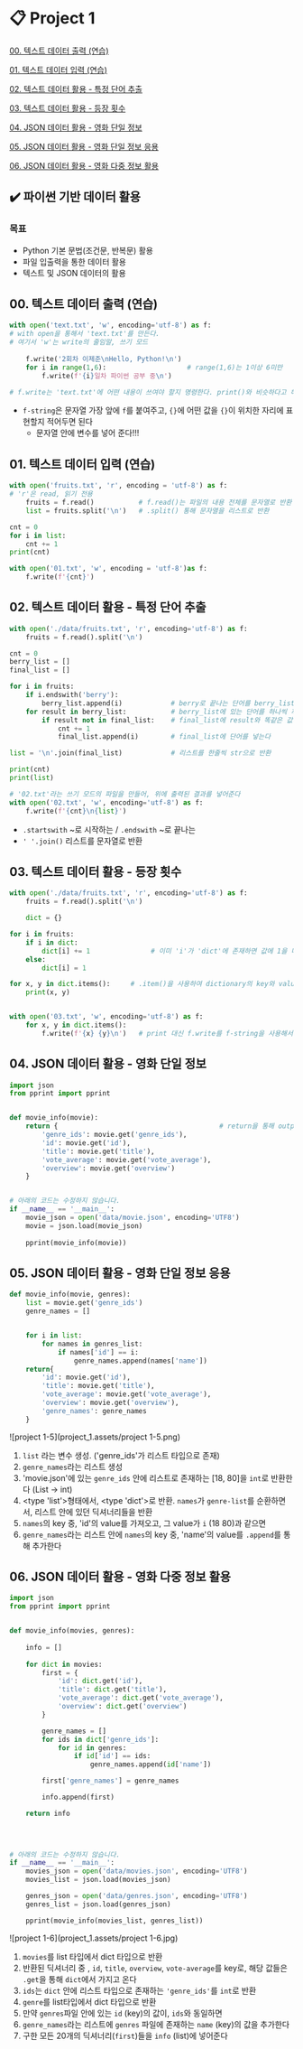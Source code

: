# 📋 Project 1

[00. 텍스트 데이터 출력 (연습)](#00-텍스트-데이터-출력-연습)

[01. 텍스트 데이터 입력 (연습)](#01-텍스트-데이터-입력-연습)

[02. 텍스트 데이터 활용 - 특정 단어 추출](#02-텍스트-데이터-활용---특정-단어-추출)

[03. 텍스트 데이터 활용 - 등장 횟수](#03-텍스트-데이터-활용---등장-횟수)

[04. JSON 데이터 활용 - 영화 단일 정보](#04-json-데이터-활용---영화-단일-정보)

[05. JSON 데이터 활용 - 영화 단일 정보 응용](#05-json-데이터-활용---영화-단일-정보-응용)

[06. JSON 데이터 활용 - 영화 다중 정보 활용](#06-json-데이터-활용---영화-다중-정보-활용)



## ✔️ 파이썬 기반 데이터 활용

### 목표

- Python 기본 문법(조건문, 반복문) 활용
- 파일 입출력을 통한 데이터 활용
- 텍스트 및 JSON 데이터의 활용



## 00. 텍스트 데이터 출력 (연습)

```python
with open('text.txt', 'w', encoding='utf-8') as f:
# with open을 통해서 'text.txt'를 만든다. 
# 여기서 'w'는 write의 줄임말, 쓰기 모드
    
    f.write('2회차 이제준\nHello, Python!\n')
    for i in range(1,6):					# range(1,6)는 1이상 6미만
        f.write(f'{i}일차 파이썬 공부 중\n')

# f.write는 'text.txt'에 어떤 내용이 쓰여야 할지 명령한다. print()와 비슷하다고 해야하나
```

- `f-string`은 문자열 가장 앞에 `f`를 붙여주고, `{}`에 어떤 값을 `{}`이 위치한 자리에 표현할지 적어두면 된다
  - 문자열 안에 변수를 넣어 준다!!!



## 01. 텍스트 데이터 입력 (연습)

```python
with open('fruits.txt', 'r', encoding = 'utf-8') as f:
# 'r'은 read, 읽기 전용
	fruits = f.read()			# f.read()는 파일의 내용 전체를 문자열로 반환
	list = fruits.split('\n')	# .split() 통해 문자열을 리스트로 반환

cnt = 0
for i in list:
    cnt += 1
print(cnt)

with open('01.txt', 'w', encoding = 'utf-8')as f:
    f.write(f'{cnt}')
```





## 02. 텍스트 데이터 활용 - 특정 단어 추출

```python
with open('./data/fruits.txt', 'r', encoding='utf-8') as f:
    fruits = f.read().split('\n')

cnt = 0
berry_list = []
final_list = []

for i in fruits:
    if i.endswith('berry'):
        berry_list.append(i)            # berry로 끝나는 단어를 berry_list에 추가한다
    for result in berry_list:           # berry_list에 있는 단어를 하나씩 꺼냄
        if result not in final_list:    # final_list에 result와 똑같은 값이 없으면,
            cnt += 1
            final_list.append(i)        # final_list에 단어를 넣는다

list = '\n'.join(final_list)			# 리스트를 한줄씩 str으로 반환

print(cnt)
print(list)

# '02.txt'라는 쓰기 모드의 파일을 만들어, 위에 출력된 결과를 넣어준다
with open('02.txt', 'w', encoding='utf-8') as f:
    f.write(f'{cnt}\n{list}')
```

- `.startswith` ~로 시작하는 / `.endswith` ~로 끝나는
- `' '.join()` 리스트를 문자열로 반환



## 03. 텍스트 데이터 활용 - 등장 횟수

```python
with open('./data/fruits.txt', 'r', encoding='utf-8') as f:
    fruits = f.read().split('\n')

    dict = {}

for i in fruits:
    if i in dict:
        dict[i] += 1               # 이미 'i'가 'dict'에 존재하면 값에 1을 더해준다
    else:
        dict[i] = 1

for x, y in dict.items():     # .item()을 사용하여 dictionary의 key와 value를 출력할 수 있다
    print(x, y)


with open('03.txt', 'w', encoding='utf-8') as f:
    for x, y in dict.items():    
        f.write(f'{x} {y}\n')   # print 대신 f.write를 f-string을 사용해서 문자열 안에 변수를 넣어 준다
```





## 04. JSON 데이터 활용 - 영화 단일 정보

```python
import json
from pprint import pprint


def movie_info(movie):
    return {                                        # return을 통해 output을 정한다
        'genre_ids': movie.get('genre_ids'),
        'id': movie.get('id'),
        'title': movie.get('title'),
        'vote_average': movie.get('vote_average'),
        'overview': movie.get('overview')
    }


# 아래의 코드는 수정하지 않습니다.
if __name__ == '__main__':
    movie_json = open('data/movie.json', encoding='UTF8')
    movie = json.load(movie_json)
    
    pprint(movie_info(movie))
```





## 05. JSON 데이터 활용 - 영화 단일 정보 응용

```python
def movie_info(movie, genres):
    list = movie.get('genre_ids')       
    genre_names = []                    


    for i in list:                     
        for names in genres_list:    
            if names['id'] == i:        
                genre_names.append(names['name'])   
    return{
        'id': movie.get('id'),
        'title': movie.get('title'),
        'vote_average': movie.get('vote_average'),
        'overview': movie.get('overview'),
        'genre_names': genre_names
    }
```

![project 1-5](project_1.assets/project 1-5.png)

1. `list` 라는 변수 생성. ('genre_ids'가 리스트 타입으로 존재)
2. `genre_names`라는 리스트 생성
3. 'movie.json'에 있는 `genre_ids` 안에 리스트로 존재하는 [18, 80]을 `int`로 반환한다 (List → int)
4. <type 'list'>형태에서, <type 'dict'>로 반환. `names`가 `genre-list`를 순환하면서, 리스트 안에 있던 딕셔너리들을 반환
5. `names`의 key 중, 'id'의 value를 가져오고, 그 value가 `i` (18 80)과 같으면
6. `genre_names`라는 리스트 안에 `names`의 key 중, 'name'의 value를 `.append`를 통해 추가한다



## 06. JSON 데이터 활용 - 영화 다중 정보 활용

```python
import json
from pprint import pprint


def movie_info(movies, genres):
    
    info = []
    
    for dict in movies:
        first = {
            'id': dict.get('id'),
            'title': dict.get('title'),
            'vote_average': dict.get('vote_average'),
            'overview': dict.get('overview')
        }

        genre_names = []
        for ids in dict['genre_ids']:
            for id in genres:
                if id['id'] == ids:
                    genre_names.append(id['name'])

        first['genre_names'] = genre_names              

        info.append(first)

    return info
    


        
# 아래의 코드는 수정하지 않습니다.
if __name__ == '__main__':
    movies_json = open('data/movies.json', encoding='UTF8')
    movies_list = json.load(movies_json)

    genres_json = open('data/genres.json', encoding='UTF8')
    genres_list = json.load(genres_json)

    pprint(movie_info(movies_list, genres_list))
```

![project 1-6](project_1.assets/project 1-6.jpg)

1. `movies`를 list 타입에서 dict 타입으로 반환
2. 반환된 딕셔너리 중 , `id`, `title`, `overview`, `vote-average`를 key로, 해당 값들은 `.get`을 통해 `dict`에서 가지고 온다
3. `ids`는 `dict` 안에 리스트 타입으로 존재하는 `'genre_ids'`를 `int`로 반환
4. `genre`를 list타입에서 dict 타입으로 반환
5. 만약 `genres`파일 안에 있는 `id` (key)의 값이, `ids`와 동일하면
6. `genre_names`라는 리스트에 `genres` 파일에 존재하는 `name` (key)의 값을 추가한다
7. 구한 모든 20개의 딕셔너리(`first`)들을 `info` (list)에 넣어준다
